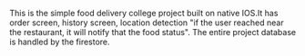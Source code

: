 This is the simple food delivery college project built on native IOS.It has order screen, history screen, location detection "if the user reached near the restaurant, it will notify that the food status". The entire project database is handled by the firestore.
